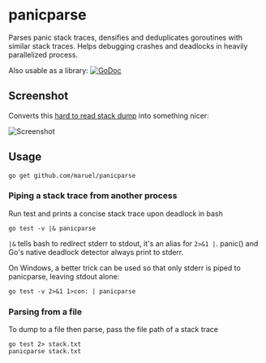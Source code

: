 panicparse
==========

Parses panic stack traces, densifies and deduplicates goroutines with similar
stack traces. Helps debugging crashes and deadlocks in heavily parallelized
process.

Also usable as a library: [![GoDoc](https://godoc.org/github.com/maruel/panicparse/stack?status.svg)](https://godoc.org/github.com/maruel/panicparse/stack)


Screenshot
----------

Converts this [hard to read stack dump](https://raw.githubusercontent.com/wiki/maruel/panicparse/sample3.txt) into something nicer:

![Screenshot](https://raw.githubusercontent.com/wiki/maruel/panicparse/screenshot3.png "Screenshot")


Usage
-----

    go get github.com/maruel/panicparse


### Piping a stack trace from another process

Run test and prints a concise stack trace upon deadlock in bash

    go test -v |& panicparse

`|&` tells bash to redirect stderr to stdout, it's an alias for `2>&1 |`.
panic() and Go's native deadlock detector always print to stderr.

On Windows, a better trick can be used so that only stderr is piped to
panicparse, leaving stdout alone:

    go test -v 2>&1 1>con: | panicparse


### Parsing from a file

To dump to a file then parse, pass the file path of a stack trace

    go test 2> stack.txt
    panicparse stack.txt
